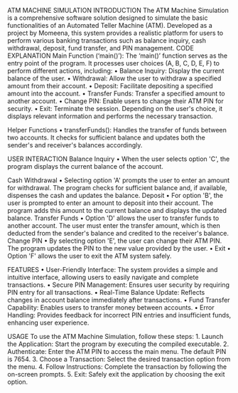 ATM MACHINE SIMULATION
INTRODUCTION
The ATM Machine Simulation is a comprehensive software solution designed to simulate the basic functionalities of an Automated Teller Machine (ATM). Developed as a project by Momeena, this system provides a realistic platform for users to perform various banking transactions such as balance inquiry, cash withdrawal, deposit, fund transfer, and PIN management.
CODE EXPLANATION
Main Function (‘main()’):
The ‘main()’ function serves as the entry point of the program. It processes user choices (A, B, C, D, E, F) to perform different actions, including:
	•	Balance Inquiry: Display the current balance of the user. 
	•	Withdrawal: Allow the user to withdraw a specified amount from their account. 
	•	Deposit: Facilitate depositing a specified amount into the account. 
	•	Transfer Funds: Transfer a specified amount to another account. 
	•	Change PIN: Enable users to change their ATM PIN for security. 
	•	Exit: Terminate the session. 
Depending on the user's choice, it displays relevant information and performs the necessary transaction.

Helper Functions
	•	transferFunds(): Handles the transfer of funds between two accounts. It checks for sufficient balance and updates both the sender's and receiver's balances accordingly. 

USER INTERACTION
Balance Inquiry 
	•	When the user selects option 'C', the program displays the current balance of the account. 

Cash Withdrawal 
	•	Selecting option 'A' prompts the user to enter an amount for withdrawal. The program checks for sufficient balance and, if available, dispenses the cash and updates the balance. 
Deposit 
	•	For option 'B', the user is prompted to enter an amount to deposit into their account. The program adds this amount to the current balance and displays the updated balance. 
Transfer Funds 
	•	Option 'D' allows the user to transfer funds to another account. The user must enter the transfer amount, which is then deducted from the sender's balance and credited to the receiver's balance. 
Change PIN 
	•	By selecting option 'E', the user can change their ATM PIN. The program updates the PIN to the new value provided by the user. 
	•	Exit 
	•	Option 'F' allows the user to exit the ATM system safely. 

FEATURES
	•	User-Friendly Interface: The system provides a simple and intuitive interface, allowing users to easily navigate and complete transactions. 
	•	Secure PIN Management: Ensures user security by requiring PIN entry for all transactions. 
	•	Real-Time Balance Update: Reflects changes in account balance immediately after transactions. 
	•	Fund Transfer Capability: Enables users to transfer money between accounts. 
	•	Error Handling: Provides feedback for incorrect PIN entries and insufficient funds, enhancing user experience. 

USAGE
To use the ATM Machine Simulation, follow these steps:
	1.	Launch the Application: Start the program by executing the compiled executable. 
	2.	Authenticate: Enter the ATM PIN to access the main menu. The default PIN is 7654. 
	3.	Choose a Transaction: Select the desired transaction option from the menu. 
	4.	Follow Instructions: Complete the transaction by following the on-screen prompts. 
	5.	Exit: Safely exit the application by choosing the exit option.
